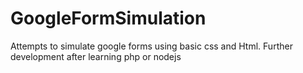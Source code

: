 # GoogleFormSimulation
Attempts to simulate google forms using basic css and Html.
Further development after learning php or nodejs
